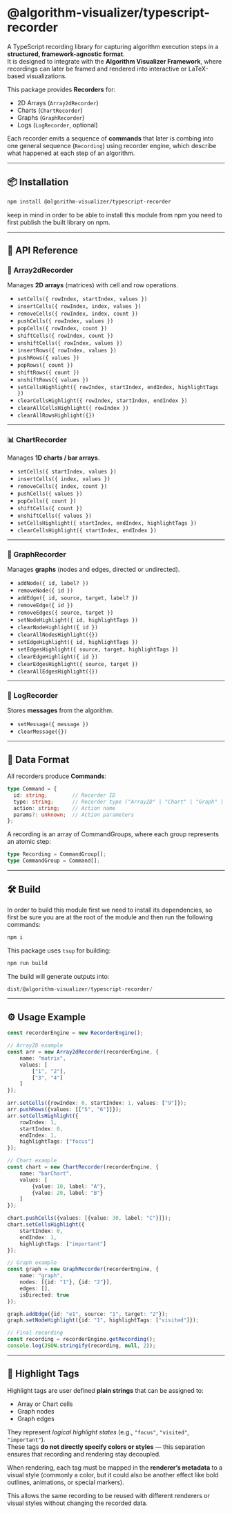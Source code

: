 # @algorithm-visualizer/typescript-recorder

A TypeScript recording library for capturing algorithm execution steps in a **structured, framework-agnostic format**.  
It is designed to integrate with the **Algorithm Visualizer Framework**, where recordings can later be framed and rendered into interactive or LaTeX-based visualizations.

This package provides **Recorders** for:
- 2D Arrays (`Array2dRecorder`)
- Charts (`ChartRecorder`)
- Graphs (`GraphRecorder`)
- Logs (`LogRecorder`, optional)

Each recorder emits a sequence of **commands** that later is combing into one general sequence (`Recording`) using recorder engine, which describe what happened at each step of an algorithm.

---

## 📦 Installation

```bash
npm install @algorithm-visualizer/typescript-recorder
```

keep in mind in order to be able to install this module from npm you need to first publish the built library on npm.

---

## 📑 API Reference

### 🎲 Array2dRecorder
Manages **2D arrays** (matrices) with cell and row operations.

- `setCells({ rowIndex, startIndex, values })`
- `insertCells({ rowIndex, index, values })`
- `removeCells({ rowIndex, index, count })`
- `pushCells({ rowIndex, values })`
- `popCells({ rowIndex, count })`
- `shiftCells({ rowIndex, count })`
- `unshiftCells({ rowIndex, values })`
- `insertRows({ rowIndex, values })`
- `pushRows({ values })`
- `popRows({ count })`
- `shiftRows({ count })`
- `unshiftRows({ values })`
- `setCellsHighlight({ rowIndex, startIndex, endIndex, highlightTags })`
- `clearCellsHighlight({ rowIndex, startIndex, endIndex })`
- `clearAllCellsHighlight({ rowIndex })`
- `clearAllRowsHighlight({})`

---

### 📊 ChartRecorder
Manages **1D charts / bar arrays**.

- `setCells({ startIndex, values })`
- `insertCells({ index, values })`
- `removeCells({ index, count })`
- `pushCells({ values })`
- `popCells({ count })`
- `shiftCells({ count })`
- `unshiftCells({ values })`
- `setCellsHighlight({ startIndex, endIndex, highlightTags })`
- `clearCellsHighlight({ startIndex, endIndex })`

---

### 🔗 GraphRecorder
Manages **graphs** (nodes and edges, directed or undirected).

- `addNode({ id, label? })`
- `removeNode({ id })`
- `addEdge({ id, source, target, label? })`
- `removeEdge({ id })`
- `removeEdges({ source, target })`
- `setNodeHighlight({ id, highlightTags })`
- `clearNodeHighlight({ id })`
- `clearAllNodesHighlight({})`
- `setEdgeHighlight({ id, highlightTags })`
- `setEdgesHighlight({ source, target, highlightTags })`
- `clearEdgeHighlight({ id })`
- `clearEdgesHighlight({ source, target })`
- `clearAllEdgesHighlight({})`

---

### 📝 LogRecorder
Stores **messages** from the algorithm.

- `setMessage({ message })`
- `clearMessage({})`

---

## 📂 Data Format

All recorders produce **Commands**:

```ts
type Command = {
  id: string;        // Recorder ID
  type: string;      // Recorder type ("Array2D" | "Chart" | "Graph" | "Log")
  action: string;    // Action name
  params?: unknown;  // Action parameters
};
```

A recording is an array of CommandGroups, where each group represents an atomic step:

```ts
type Recording = CommandGroup[];
type CommandGroup = Command[];
```


---

## 🛠 Build

In order to build this module first we need to install its dependencies, so first be sure you are at the root of the module and then run the following commands:

```bash
npm i
```

This package uses `tsup` for building:

```bash
npm run build
```

The build will generate outputs into:

```ts
dist/@algorithm-visualizer/typescript-recorder/
```

---

## ⚙️ Usage Example

```ts
const recorderEngine = new RecorderEngine();

// Array2D example
const arr = new Array2dRecorder(recorderEngine, {
    name: "matrix",
    values: [
        ["1", "2"],
        ["3", "4"]
    ]
});

arr.setCells({rowIndex: 0, startIndex: 1, values: ["9"]});
arr.pushRows({values: [["5", "6"]]});
arr.setCellsHighlight({
    rowIndex: 1,
    startIndex: 0,
    endIndex: 1,
    highlightTags: ["focus"]
});

// Chart example
const chart = new ChartRecorder(recorderEngine, {
    name: "barChart",
    values: [
        {value: 10, label: "A"},
        {value: 20, label: "B"}
    ]
});

chart.pushCells({values: [{value: 30, label: "C"}]});
chart.setCellsHighlight({
    startIndex: 0,
    endIndex: 1,
    highlightTags: ["important"]
});

// Graph example
const graph = new GraphRecorder(recorderEngine, {
    name: "graph",
    nodes: [{id: "1"}, {id: "2"}],
    edges: [],
    isDirected: true
});

graph.addEdge({id: "e1", source: "1", target: "2"});
graph.setNodeHighlight({id: "1", highlightTags: ["visited"]});

// Final recording
const recording = recorderEngine.getRecording();
console.log(JSON.stringify(recording, null, 2));
```

---

## 🎨 Highlight Tags

Highlight tags are user defined **plain strings** that can be assigned to:

- Array or Chart cells
- Graph nodes
- Graph edges

They represent *logical highlight states* (e.g., `"focus"`, `"visited"`, `"important"`).  
These tags **do not directly specify colors or styles** — this separation ensures that recording and rendering stay decoupled.

When rendering, each tag must be mapped in the **renderer’s metadata** to a visual style (commonly a color, but it could also be another effect like bold outlines, animations, or special markers).

This allows the same recording to be reused with different renderers or visual styles without changing the recorded data.
